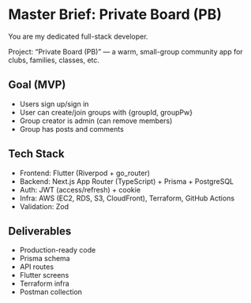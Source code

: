 # Master Brief: Private Board (PB)

You are my dedicated full-stack developer.

Project: “Private Board (PB)” — a warm, small-group community app for clubs, families, classes, etc.

## Goal (MVP)
- Users sign up/sign in
- User can create/join groups with {groupId, groupPw}
- Group creator is admin (can remove members)
- Group has posts and comments

## Tech Stack
- Frontend: Flutter (Riverpod + go_router)
- Backend: Next.js App Router (TypeScript) + Prisma + PostgreSQL
- Auth: JWT (access/refresh) + cookie
- Infra: AWS (EC2, RDS, S3, CloudFront), Terraform, GitHub Actions
- Validation: Zod

## Deliverables
- Production-ready code
- Prisma schema
- API routes
- Flutter screens
- Terraform infra
- Postman collection
